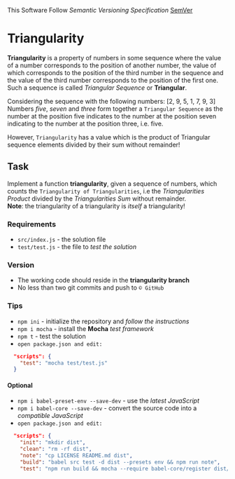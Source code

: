 This Software Follow *Semantic Versioning Specification* [SemVer](http://semver.org/)

# Triangularity
**Triangularity** is a property of numbers in some sequence
where the value of a number corresponds to the position of another number,
the value of which corresponds to the position of the third number in the sequence
and the value of the third number corresponds to the position of the first one.
Such a sequence is called *Triangular Sequence* or **Triangular**.

Considering the sequence with the following numbers: [2, 9, 5, 1, 7, 9, 3]<br>
Numbers *five*, *seven* and *three* form together a `Triangular Sequence` as the number at the position five indicates to the number
at the position seven indicating to the number at the position three, i.e. five.

However, `Triangularity` has a value which is the product of Triangular sequence elements divided by their sum without remainder!

## Task
Implement a function **triangularity**, given a sequence of numbers, which counts the `Triangularity of Triangularities`,
i.e the *Triangularities Product* divided by the *Triangularities Sum* without remainder.<br>
**Note**: the triangularity of a triangularity is *itself* a triangularity!


### Requirements
* `src/index.js` - the solution file
* `test/test.js` - the file to *test the solution*

### Version
* The working code should reside in the **triangularity branch**
* No less than two git commits and push to `© GitHub`

### Tips
* `npm ini`     - initialize the repository and *follow the instructions*
* `npm i mocha` - install the **Mocha** *test framework*
* `npm t`       - test the solution
* `open package.json and edit:`
```json
  "scripts": {
    "test": "mocha test/test.js"
  }
```

#### Optional
* `npm i babel-preset-env --save-dev` - use the *latest JavaScript*
* `npm i babel-core --save-dev`       - convert the source code into a *compatible JavaScript*
* `open package.json and edit:`
```json
  "scripts": {
    "init": "mkdir dist",
    "clean": "rm -rf dist",
    "note": "cp LICENSE README.md dist",
    "build": "babel src test -d dist --presets env && npm run note",
    "test": "npm run build && mocha --require babel-core/register dist/test.js"
```
